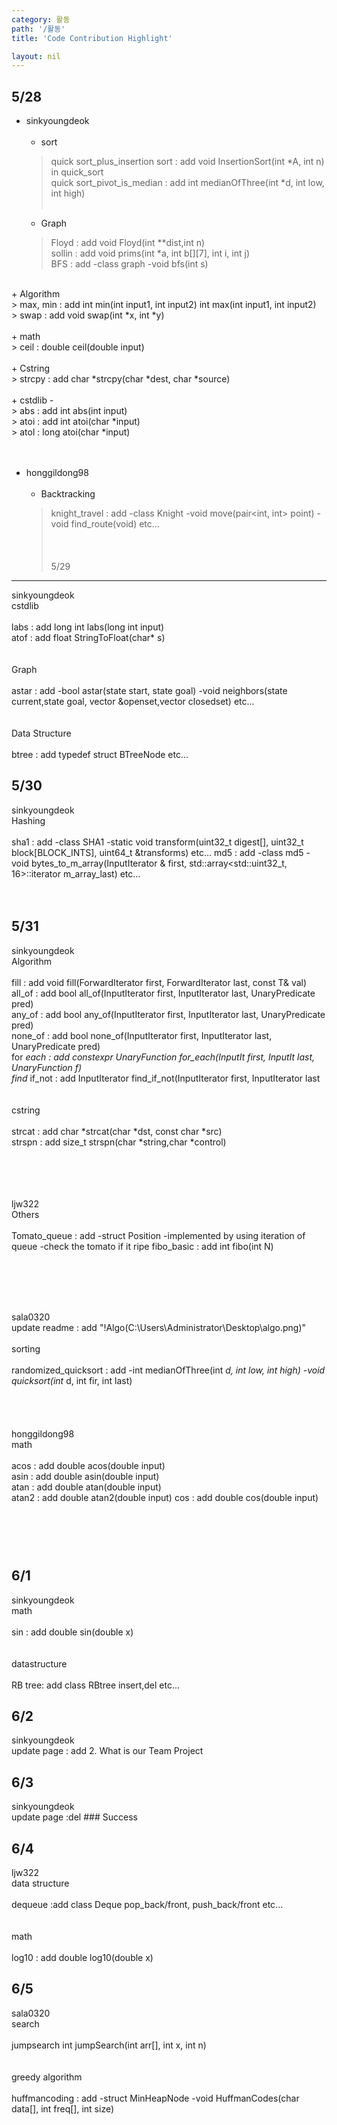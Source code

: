 ```yaml
---
category: 활동
path: '/활동'
title: 'Code Contribution Highlight'

layout: nil
---
```



5/28
---
* sinkyoungdeok  <br><br>
  + sort <br>
  > quick sort_plus_insertion sort : add void InsertionSort(int *A, int n) in quick_sort<br>
  > quick sort_pivot_is_median : add int medianOfThree(int *d, int low, int high)<br><br>
  + Graph <br>
  > Floyd : add void Floyd(int **dist,int n) <br>
  > sollin : add void prims(int *a, int b[][7], int i, int j)<br>
  > BFS : add -class graph -void bfs(int s)<br>
<br>
  + Algorithm <br>
  > max, min : add int min(int input1, int input2) int max(int input1, int input2)<br>
  > swap : add void swap(int *x, int *y)<br>
<br>
  + math<br>
  > ceil : double ceil(double input)  <br>
<br>
  + Cstring<br>
  > strcpy : add char *strcpy(char *dest, char *source) <br>
<br>
  + cstdlib -<br>
  > abs : add int abs(int input)<br>
  > atoi : add int atoi(char *input)<br>
  > atol : long atoi(char *input)<br>
<br><br>

* honggildong98 <br><br>
  + Backtracking<br>
  > knight_travel : add -class Knight -void move(pair<int, int> point) -void find_route(void) etc...<br>
<br><br><br>
5/29
---
sinkyoungdeok <br>
cstdlib<br><br>
labs : add long int labs(long int input) <br>
atof : add float StringToFloat(char* s)  <br>
<br><br>
Graph<br><br>
astar : add -bool astar(state start, state goal) -void neighbors(state current,state goal, vector<state> &openset,vector<state> closedset) etc... <br>
<br><br>
Data Structure<br><br>
btree : add typedef struct BTreeNode etc...  <br>

5/30
---
sinkyoungdeok <br>
Hashing<br><br>
sha1 : add -class SHA1 -static void transform(uint32_t digest[], uint32_t block[BLOCK_INTS], uint64_t &transforms) etc...
md5 : add -class md5 - void bytes_to_m_array(InputIterator & first, std::array<std::uint32_t, 16>::iterator m_array_last) etc...
<br><br><br>

5/31
---
sinkyoungdeok <br>
Algorithm<br><br>
fill : add void fill(ForwardIterator first, ForwardIterator last, const T& val) <br>
all_of : add  bool all_of(InputIterator first, InputIterator last, UnaryPredicate pred) <br>
any_of : add  bool any_of(InputIterator first, InputIterator last, UnaryPredicate pred) <br>
none_of : add bool none_of(InputIterator first, InputIterator last, UnaryPredicate pred) <br>
for _each : add constexpr UnaryFunction for_each(InputIt first, InputIt last, UnaryFunction f) <br>
find_ if_not : add InputIterator find_if_not(InputIterator first, InputIterator last <br>
<br><br>
cstring<br><br>
strcat : add char *strcat(char *dst, const char *src)  <br>
strspn : add size_t strspn(char *string,char *control) <br>
<br><br><br><br>

ljw322 <br>
Others<br><br>
Tomato_queue : add -struct Position -implemented by using iteration of queue -check the tomato if it ripe
fibo_basic : add int fibo(int N) <br>

<br><br><br><br>

sala0320 <br>
update readme : add  "!Algo(C:\Users\Administrator\Desktop\algo.png)" <br><br>
sorting<br><br>
randomized_quicksort : add -int medianOfThree(int *d, int low, int high) -void quicksort(int* d, int fir, int last) <br>
<br><br><br><br>
honggildong98 <br>
math <br><br>
acos : add double acos(double input)<br>
asin : add double asin(double input)<br>
atan : add double atan(double input)<br>
atan2 : add  double atan2(double input)
cos : add  double cos(double input)<br>

<br><br><br>
6/1
---
sinkyoungdeok <br>
math<br><br>
sin  : add double sin(double x) <br>
<br><br>
datastructure<br><br>
RB tree: add class RBtree insert,del etc... <br>

6/2
---
sinkyoungdeok <br>
update page : add 2. What is our Team Project <br>

6/3
---
sinkyoungdeok <br>
update page :del ### Success <br>

6/4
---
ljw322 <br>
data structure<br><br>
dequeue :add class Deque pop_back/front, push_back/front etc...  <br>
<br><br>
math<br><br> 
log10 : add double log10(double x) <br>

6/5
---
sala0320 <br>
search<br><br>
jumpsearch int jumpSearch(int arr[], int x, int n)  <br>
<br><br>
greedy algorithm<br><br> 
huffmancoding : add -struct MinHeapNode -void HuffmanCodes(char data[], int freq[], int size)  <br>
